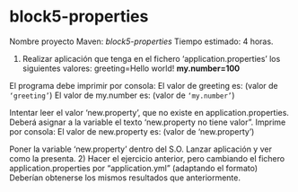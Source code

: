 # block5-properties 

Nombre proyecto Maven: _block5-properties_
Tiempo estimado: 4 horas.


1) Realizar aplicación que tenga en el fichero ‘application.properties’ los siguientes valores:
   greeting=Hello world!
   __my.number=100__

El programa debe imprimir por consola:
El valor de greeting es: (valor de `‘greeting’`)
El valor de my.number es: (valor de `‘my.number’`)

Intentar leer el valor ‘new.property’, que no existe en application.properties.
Deberá asignar a la variable el texto ‘new.property no tiene valor”.
Imprime por consola:
El valor de new.property es: (valor de ‘new.property’)

Poner la variable ‘new.property’ dentro del S.O.
Lanzar aplicación y ver como la presenta.
2) Hacer el ejercicio anterior, pero cambiando el fichero application.properties por “application.yml” (adaptando el formato) Deberían obtenerse
   los mismos resultados que anteriormente.
